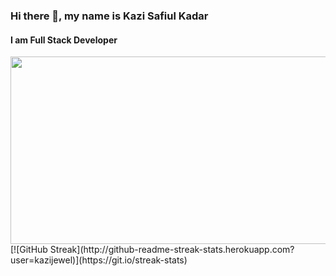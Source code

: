 ### Hi there 👋, my name is Kazi Safiul Kadar
#### I am Full Stack Developer
<div align="center">
  <img src="https://media.giphy.com/media/dWesBcTLavkZuG35MI/giphy.gif" width="600" height="300"/>
</div>
[![GitHub Streak](http://github-readme-streak-stats.herokuapp.com?user=kazijewel)](https://git.io/streak-stats)



